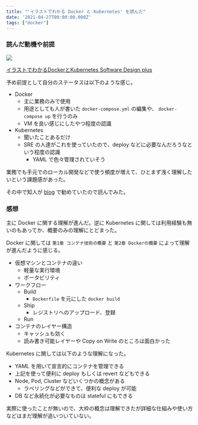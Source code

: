 ```yaml
---
title: "'イラストでわかる Docker と Kubernetes' を読んだ"
date: '2021-04-27T09:00:00.000Z'
tags: ["docker"]
---
```


### 読んだ動機や前提

<a target="_blank"  href="https://www.amazon.co.jp/gp/product/B08PNMRXKN/ref=as_li_tl?ie=UTF8&camp=247&creative=1211&creativeASIN=B08PNMRXKN&linkCode=as2&tag=jarinosuke-22&linkId=d602065dfe8eead0133a045f4ad964af"><img border="0" src="//ws-fe.amazon-adsystem.com/widgets/q?_encoding=UTF8&MarketPlace=JP&ASIN=B08PNMRXKN&ServiceVersion=20070822&ID=AsinImage&WS=1&Format=_SL250_&tag=jarinosuke-22" ></a>

<a target="_blank" href="https://www.amazon.co.jp/gp/product/B08PNMRXKN/ref=as_li_tl?ie=UTF8&camp=247&creative=1211&creativeASIN=B08PNMRXKN&linkCode=as2&tag=jarinosuke-22&linkId=9533f89539259a55c9fb34e2278d32bc">イラストでわかるDockerとKubernetes Software Design plus</a>

予め前提として自分のステータスは以下のような感じ。

- Docker
  - 主に業務のみで使用
  - 用途としても人が書いた `docker-compose.yml` の編集や、 `docker-compose up` を行うのみ
  - VM を良い感じにしたやつ程度の認識
- Kubernetes
  - 聞いたことあるだけ
  - SRE の人達がこれを使っていたので、deploy などに必要なんだろうなという程度の認識
    - YAML で色々管理されていそう

業務でも手元でのローカル開発などで使う頻度が増えて、ひとまず浅く理解したいという課題感があった。

その中で知人が [blog](https://please-sleep.cou929.nu/docker-kubenetes-book.html) で勧めていたので読んでみた。

### 感想

主に Docker に関する理解が進んだ。逆に Kubernetes に関しては利用経験も無いのもあってか、概要のみの理解にとどまった。

Docker に関しては `第1章 コンテナ技術の概要` と `第2章 Dockerの概要` によって理解が進んだように感じる。

- 仮想マシンとコンテナの違い
  - 軽量な実行環境
  - ポータビリティ
- ワークフロー
  - Build
    - `Dockerfile` を元にした `docker build` 
  - Ship
    - レジストリへのアップロード、登録
  - Run
- コンテナのレイヤー構造
  - キャッシュも効く
  - 読み書き可能レイヤーや Copy on Write のところは面白かった

Kubernetes に関しては以下のような理解になった。

- YAML を用いて宣言的にコンテナを管理できる
- 上記を使って便利に deploy もしくは revert などもできる
- Node, Pod, Cluster などいくつかの概念がある
  - ラベリングなどができて、便利な deploy が可能
- DB など永続化が必要なものは stateful にもできる

実際に使ったことが無いので、大枠の概念は理解できたが詳細な仕組みや使い方などはまだ理解が追いついていない。